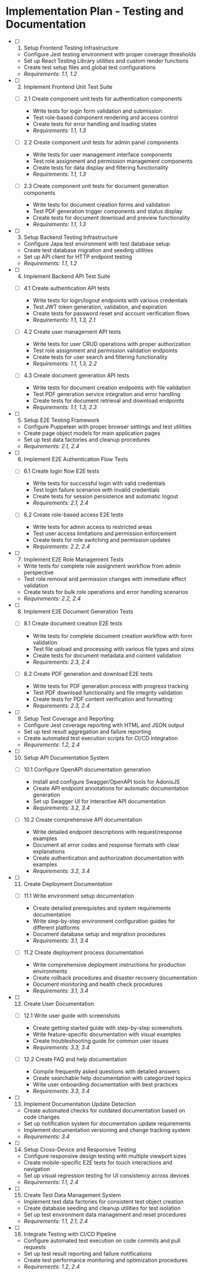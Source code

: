 # Implementation Plan - Testing and Documentation

- [ ] 1. Setup Frontend Testing Infrastructure
  - Configure Jest testing environment with proper coverage thresholds
  - Set up React Testing Library utilities and custom render functions
  - Create test setup files and global test configurations
  - _Requirements: 1.1, 1.2_

- [ ] 2. Implement Frontend Unit Test Suite
  - [ ] 2.1 Create component unit tests for authentication components
    - Write tests for login form validation and submission
    - Test role-based component rendering and access control
    - Create tests for error handling and loading states
    - _Requirements: 1.1, 1.3_

  - [ ] 2.2 Create component unit tests for admin panel components
    - Write tests for user management interface components
    - Test role assignment and permission management components
    - Create tests for data display and filtering functionality
    - _Requirements: 1.1, 1.3_

  - [ ] 2.3 Create component unit tests for document generation components
    - Write tests for document creation forms and validation
    - Test PDF generation trigger components and status display
    - Create tests for document download and preview functionality
    - _Requirements: 1.1, 1.3_

- [ ] 3. Setup Backend Testing Infrastructure
  - Configure Japa test environment with test database setup
  - Create test database migration and seeding utilities
  - Set up API client for HTTP endpoint testing
  - _Requirements: 1.1, 1.2_

- [ ] 4. Implement Backend API Test Suite
  - [ ] 4.1 Create authentication API tests
    - Write tests for login/logout endpoints with various credentials
    - Test JWT token generation, validation, and expiration
    - Create tests for password reset and account verification flows
    - _Requirements: 1.1, 1.3, 2.1_

  - [ ] 4.2 Create user management API tests
    - Write tests for user CRUD operations with proper authorization
    - Test role assignment and permission validation endpoints
    - Create tests for user search and filtering functionality
    - _Requirements: 1.1, 1.3, 2.2_

  - [ ] 4.3 Create document generation API tests
    - Write tests for document creation endpoints with file validation
    - Test PDF generation service integration and error handling
    - Create tests for document retrieval and download endpoints
    - _Requirements: 1.1, 1.3, 2.3_

- [ ] 5. Setup E2E Testing Framework
  - Configure Puppeteer with proper browser settings and test utilities
  - Create page object models for main application pages
  - Set up test data factories and cleanup procedures
  - _Requirements: 2.1, 2.4_

- [ ] 6. Implement E2E Authentication Flow Tests
  - [ ] 6.1 Create login flow E2E tests
    - Write tests for successful login with valid credentials
    - Test login failure scenarios with invalid credentials
    - Create tests for session persistence and automatic logout
    - _Requirements: 2.1, 2.4_

  - [ ] 6.2 Create role-based access E2E tests
    - Write tests for admin access to restricted areas
    - Test user access limitations and permission enforcement
    - Create tests for role switching and permission updates
    - _Requirements: 2.2, 2.4_

- [ ] 7. Implement E2E Role Management Tests
  - Write tests for complete role assignment workflow from admin perspective
  - Test role removal and permission changes with immediate effect validation
  - Create tests for bulk role operations and error handling scenarios
  - _Requirements: 2.2, 2.4_

- [ ] 8. Implement E2E Document Generation Tests
  - [ ] 8.1 Create document creation E2E tests
    - Write tests for complete document creation workflow with form validation
    - Test file upload and processing with various file types and sizes
    - Create tests for document metadata and content validation
    - _Requirements: 2.3, 2.4_

  - [ ] 8.2 Create PDF generation and download E2E tests
    - Write tests for PDF generation process with progress tracking
    - Test PDF download functionality and file integrity validation
    - Create tests for PDF content verification and formatting
    - _Requirements: 2.3, 2.4_

- [ ] 9. Setup Test Coverage and Reporting
  - Configure Jest coverage reporting with HTML and JSON output
  - Set up test result aggregation and failure reporting
  - Create automated test execution scripts for CI/CD integration
  - _Requirements: 1.2, 2.4_

- [ ] 10. Setup API Documentation System
  - [ ] 10.1 Configure OpenAPI documentation generation
    - Install and configure Swagger/OpenAPI tools for AdonisJS
    - Create API endpoint annotations for automatic documentation generation
    - Set up Swagger UI for interactive API documentation
    - _Requirements: 3.2, 3.4_

  - [ ] 10.2 Create comprehensive API documentation
    - Write detailed endpoint descriptions with request/response examples
    - Document all error codes and response formats with clear explanations
    - Create authentication and authorization documentation with examples
    - _Requirements: 3.2, 3.4_

- [ ] 11. Create Deployment Documentation
  - [ ] 11.1 Write environment setup documentation
    - Create detailed prerequisites and system requirements documentation
    - Write step-by-step environment configuration guides for different platforms
    - Document database setup and migration procedures
    - _Requirements: 3.1, 3.4_

  - [ ] 11.2 Create deployment process documentation
    - Write comprehensive deployment instructions for production environments
    - Create rollback procedures and disaster recovery documentation
    - Document monitoring and health check procedures
    - _Requirements: 3.1, 3.4_

- [ ] 12. Create User Documentation
  - [ ] 12.1 Write user guide with screenshots
    - Create getting started guide with step-by-step screenshots
    - Write feature-specific documentation with visual examples
    - Create troubleshooting guide for common user issues
    - _Requirements: 3.3, 3.4_

  - [ ] 12.2 Create FAQ and help documentation
    - Compile frequently asked questions with detailed answers
    - Create searchable help documentation with categorized topics
    - Write user onboarding documentation with best practices
    - _Requirements: 3.3, 3.4_

- [ ] 13. Implement Documentation Update Detection
  - Create automated checks for outdated documentation based on code changes
  - Set up notification system for documentation update requirements
  - Implement documentation versioning and change tracking system
  - _Requirements: 3.4_

- [ ] 14. Setup Cross-Device and Responsive Testing
  - Configure responsive design testing with multiple viewport sizes
  - Create mobile-specific E2E tests for touch interactions and navigation
  - Set up visual regression testing for UI consistency across devices
  - _Requirements: 1.1, 2.4_

- [ ] 15. Create Test Data Management System
  - Implement test data factories for consistent test object creation
  - Create database seeding and cleanup utilities for test isolation
  - Set up test environment data management and reset procedures
  - _Requirements: 1.1, 2.1, 2.4_

- [ ] 16. Integrate Testing with CI/CD Pipeline
  - Configure automated test execution on code commits and pull requests
  - Set up test result reporting and failure notifications
  - Create test performance monitoring and optimization procedures
  - _Requirements: 1.2, 2.4_